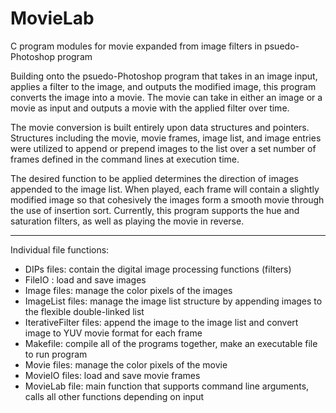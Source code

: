 # MovieLab
C program modules for movie expanded from image filters in psuedo-Photoshop program


Building onto the psuedo-Photoshop program that takes in an image input, applies a filter to the image, and outputs the modified image, this program converts the image into a movie. The movie can take in either an image or a movie as input and outputs a movie with the applied filter over time. 

The movie conversion is built entirely upon data structures and pointers. Structures including the movie, movie frames, image list, and image entries were utilized to append or prepend images to the list over a set number of frames defined in the command lines at execution time. 

The desired function to be applied determines the direction of images appended to the image list. When played, each frame will contain a slightly modified image so that cohesively the images form a smooth movie through the use of insertion sort. Currently, this program supports the hue and saturation filters, as well as playing the movie in reverse. 

------------------------------------------------------------------------------------------------------------------------------------------
Individual file functions:
- DIPs files: contain the digital image processing functions (filters)
- FileIO : load and save images
- Image files: manage the color pixels of the images
- ImageList files: manage the image list structure by appending images to the flexible double-linked list
- IterativeFilter files: append the image to the image list and convert image to YUV movie format for each frame
- Makefile: compile all of the programs together, make an executable file to run program
- Movie files: manage the color pixels of the movie
- MovieIO files: load and save movie frames
- MovieLab file: main function that supports command line arguments, calls all other functions depending on input
